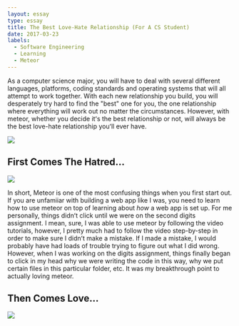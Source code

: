 ```yaml
---
layout: essay
type: essay
title: The Best Love-Hate Relationship (For A CS Student)
date: 2017-03-23
labels:
  - Software Engineering
  - Learning
  - Meteor
---
```


As a computer science major, you will have to deal with several different languages, platforms, coding standards and operating systems that will all attempt to work together. With each new relationship you build, you will desperately try hard to find the "best" one for you, the one relationship where everything will work out no matter the circumstances. However, with meteor, whether you decide itʻs the best relationship or not, will always be the best love-hate relationship youʻll ever have. 

<img class="ui centered floated image" src="https://s-media-cache-ak0.pinimg.com/564x/9d/52/18/9d5218c32eac7ae78f693dec1bae8543.jpg">

## First Comes The Hatred...


<img class="ui centered floated image" src="https://cdn-images-1.medium.com/max/335/1*Za-mJGM5CUSyZC74uvZFVg.jpeg">

In short, Meteor is one of the most confusing things when you first start out. If you are unfamiiar with building a web app like I was, you need to learn how to use meteor on top of learning about <i>how</i> a web app is set up. For me personally, things didnʻt click until we were on the second digits assignment. I mean, sure, I was able to use meteor by following the video tutorials, however, I pretty much had to follow the video step-by-step in order to make sure I didnʻt make a mistake. If I made a mistake, I would probably have had loads of trouble trying to figure out what I did wrong. However, when I was working on the digits assignment, things finally began to click in my head why we were writing the code in this way, why we put certain files in this particular folder, etc. It was my breakthrough point to actually loving meteor. 

## Then Comes Love...

<img class="ui centered floated image" src="http://4.bp.blogspot.com/-kTX2lVeSGkA/U9HqYnhxIZI/AAAAAAAAUSE/Is7Hr1rp8oc/s1600/hC63A32B0.png">
